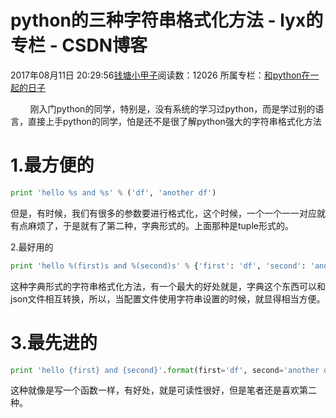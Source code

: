 # python的三种字符串格式化方法 - lyx的专栏 - CSDN博客





2017年08月11日 20:29:56[钱塘小甲子](https://me.csdn.net/qtlyx)阅读数：12026
所属专栏：[和python在一起的日子](https://blog.csdn.net/column/details/16842.html)









        刚入门python的同学，特别是，没有系统的学习过python，而是学过别的语言，直接上手python的同学，怕是还不是很了解python强大的字符串格式化方法

# 1.最方便的






```python
print 'hello %s and %s' % ('df', 'another df')
```

但是，有时候，我们有很多的参数要进行格式化，这个时候，一个一个一一对应就有点麻烦了，于是就有了第二种，字典形式的。上面那种是tuple形式的。


2.最好用的


```python
print 'hello %(first)s and %(second)s' % {'first': 'df', 'second': 'another df'}
```





这种字典形式的字符串格式化方法，有一个最大的好处就是，字典这个东西可以和json文件相互转换，所以，当配置文件使用字符串设置的时候，就显得相当方便。



# 3.最先进的



```python
print 'hello {first} and {second}'.format(first='df', second='another df')
```









这种就像是写一个函数一样，有好处，就是可读性很好，但是笔者还是喜欢第二种。






